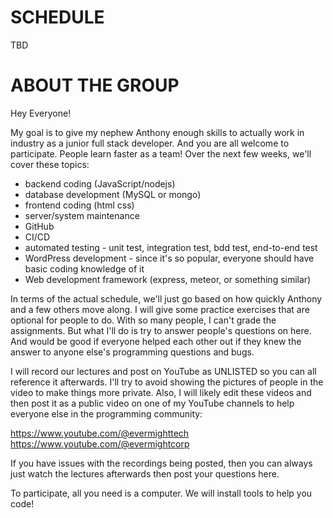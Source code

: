 # SCHEDULE

TBD

# ABOUT THE GROUP
Hey Everyone! 

My goal is to give my nephew Anthony enough skills to actually work in industry as a junior full stack developer.  And you are all welcome to participate.  People learn faster as a team!  Over the next few weeks, we'll cover these topics:

- backend coding (JavaScript/nodejs)
- database development (MySQL or mongo)
- frontend coding (html css)
- server/system maintenance
- GitHub
- CI/CD
- automated testing - unit test, integration test, bdd test, end-to-end test
- WordPress development - since it's so popular, everyone should have basic coding knowledge of it
- Web development framework (express, meteor, or something similar)

In terms of the actual schedule, we'll just go based on how quickly Anthony and a few others move along.    I will give some practice exercises that are optional for people to do.  With so many people, I can't grade the assignments.  But what I'll do is try to answer people's questions on here.  And would be good if everyone helped each other out if they knew the answer to anyone else's programming questions and bugs.

I will record our lectures and post on YouTube as UNLISTED so you can all reference it afterwards.  I'll try to avoid showing the pictures of people in the video to make things more private.   Also, I will likely edit these videos and then post it as a public video on one of my YouTube channels to help everyone else in the programming community:

https://www.youtube.com/@evermighttech
https://www.youtube.com/@evermightcorp

If you have issues with the recordings being posted, then you can always just watch the lectures afterwards then post your questions here.

To participate, all you need is a computer.   We will install tools to help you code!